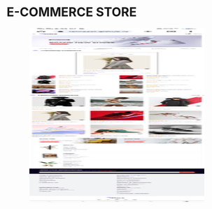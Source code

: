 # E-COMMERCE STORE

<p align="center">
<img src='https://raw.githubusercontent.com/Alienrazor/SS/main/Screenshot_2024_0102_205329.jpg' style="height:400px;width:400px;" >

